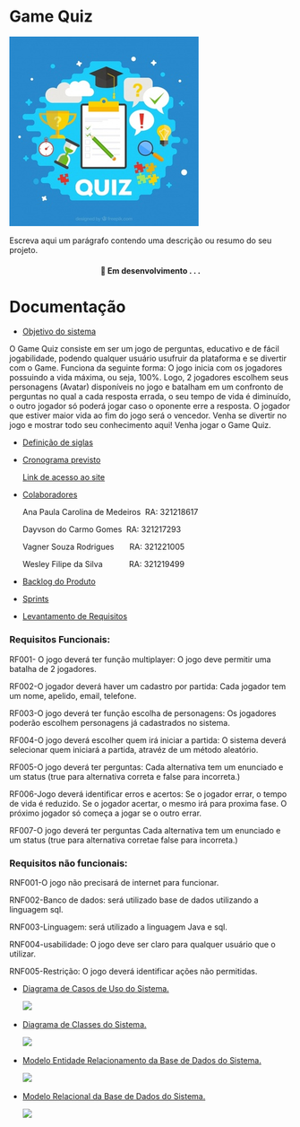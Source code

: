 #  Game Quiz


![Capa do Projeto](https://github.com/Game-Quiz/Documentacao/blob/main/fundo-questionario-com-itens-em-design-plano_23-2147599082.jpg)



Escreva aqui um parágrafo contendo uma descrição ou resumo do seu projeto.

<h4 align="center"> 
	🚧  Em desenvolvimento . . .
</h4>

# Documentação


* [Objetivo do sistema](#sobre-o-objetivo-do-sistema)

O Game Quiz consiste em ser um jogo de perguntas, educativo e de fácil jogabilidade, podendo qualquer usuário usufruir da plataforma e se divertir com o Game.
Funciona da seguinte forma: O jogo inicia com os jogadores possuindo a vida máxima, ou seja, 100%. Logo, 2 jogadores escolhem seus personagens (Avatar) disponíveis no jogo e batalham em um confronto de perguntas no qual a cada resposta errada, o seu tempo de vida é diminuído, o outro jogador só poderá jogar caso o oponente erre a resposta. O jogador que estiver maior vida ao fim do jogo será o vencedor.
Venha se divertir no jogo e mostrar todo seu conhecimento aqui! Venha jogar o Game Quiz.


* [Definição de siglas](#definicao-siglas)
 

* [Cronograma previsto](#cronograma)

  [Link de acesso ao site](https://www.notion.so/Trabalho-Final-A3-ac22bb50ea96402b9789fa42a1f10755)
 

* [Colaboradores](#colaboradores)

   Ana Paula Carolina de Medeiros &nbsp;RA: 321218617

   Dayvson do Carmo Gomes &nbsp;RA: 321217293
 
   Vagner Souza Rodrigues &nbsp; &nbsp; &nbsp; RA: 321221005

   Wesley Filipe da Silva &nbsp; &nbsp; &nbsp; &nbsp; &nbsp; &nbsp;RA: 321219499
   
   


* [Backlog do Produto](#backlog-produto)
 

* [Sprints](#sprints)



* [Levantamento de Requisitos](#levantamento-de-requisitos)

### Requisitos Funcionais: 

RF001- O jogo deverá ter função multiplayer: O jogo deve permitir uma batalha de 2 jogadores.

RF002-O jogador deverá haver um cadastro por partida: Cada jogador tem um nome, apelido, email, telefone.

RF003-O jogo deverá ter função  escolha de personagens: Os jogadores poderão escolhem personagens já cadastrados no sistema.

RF004-O jogo deverá escolher quem irá iniciar a partida: O sistema deverá selecionar quem iniciará a partida, atravéz de um método aleatório.

RF005-O jogo deverá ter perguntas: Cada alternativa tem um enunciado e um status (true para alternativa correta e false para incorreta.)

RF006-Jogo deverá identificar erros e acertos: Se o jogador errar, o tempo de vida é reduzido. Se o jogador acertar, o mesmo irá para proxima fase. O próximo jogador só começa a jogar se o outro errar.

RF007-O jogo deverá ter perguntas Cada alternativa tem um enunciado e um status (true para alternativa corretae false para incorreta.)

### Requisitos não funcionais: 

RNF001-O jogo não precisará de internet para funcionar.

RNF002-Banco de dados: será utilizado base de dados utilizando a linguagem sql.

RNF003-Linguagem: será utilizado a linguagem Java e sql.

RNF004-usabilidade: O jogo deve ser claro para qualquer usuário que o utilizar.

RNF005-Restrição: O jogo deverá identificar ações não permitidas.


* [Diagrama de Casos de Uso do Sistema.](#diagrama-caso-de-uso)

    ![](https://github.com/Game-Quiz/Documentacao/blob/main/Untitled%20Diagram-Page-5.drawio%20(1).png)
 

* [Diagrama de Classes do Sistema.](#diagrama-de-classes-do-sistema)

   ![](https://github.com/Game-Quiz/Documentacao/blob/main/Diagrama%20de%20Classe.jpg)
  

* [Modelo Entidade Relacionamento da Base de Dados do Sistema.](#modelo-entidade-relacional)

   ![](https://github.com/Game-Quiz/Documentacao/blob/main/WhatsApp%20Image%202021-11-18%20at%2000.02.50.jpeg)


* [Modelo Relacional da Base de Dados do Sistema.](#modelo-relacional)

  ![](https://github.com/Game-Quiz/Documentacao/blob/main/WhatsApp%20Image%202021-11-18%20at%2000.07.41.jpeg)
